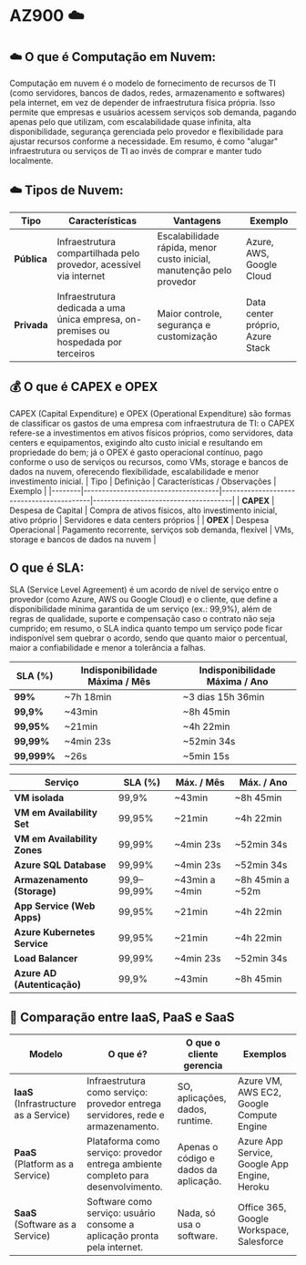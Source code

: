 
#  AZ900 ☁️

## ☁️ O que é Computação em Nuvem: 

Computação em nuvem é o modelo de fornecimento de recursos de TI (como servidores, bancos de dados, redes, armazenamento e softwares) pela internet, em vez de depender de infraestrutura física própria. Isso permite que empresas e usuários acessem serviços sob demanda, pagando apenas pelo que utilizam, com escalabilidade quase infinita, alta disponibilidade, segurança gerenciada pelo provedor e flexibilidade para ajustar recursos conforme a necessidade. Em resumo, é como "alugar" infraestrutura ou serviços de TI ao invés de comprar e manter tudo localmente.

## ☁️ Tipos de Nuvem:

| Tipo            | Características                        | Vantagens                         | Exemplo                               |
|-----------------|----------------------------------------|-----------------------------------|--------------------------------------|
| **Pública**     | Infraestrutura compartilhada pelo provedor, acessível via internet | Escalabilidade rápida, menor custo inicial, manutenção pelo provedor | Azure, AWS, Google Cloud            |
| **Privada**     | Infraestrutura dedicada a uma única empresa, on-premises ou hospedada por terceiros | Maior controle, segurança e customização | Data center próprio, Azure Stack     |

## 💰 O que é CAPEX e OPEX

CAPEX (Capital Expenditure) e OPEX (Operational Expenditure) são formas de classificar os gastos de uma empresa com infraestrutura de TI: o CAPEX refere-se a investimentos em ativos físicos próprios, como servidores, data centers e equipamentos, exigindo alto custo inicial e resultando em propriedade do bem; já o OPEX é gasto operacional contínuo, pago conforme o uso de serviços ou recursos, como VMs, storage e bancos de dados na nuvem, oferecendo flexibilidade, escalabilidade e menor investimento inicial.
| Tipo   | Definição                           | Características / Observações             | Exemplo                               |
|--------|-------------------------------------|------------------------------------------|--------------------------------------|
| **CAPEX** | Despesa de Capital                 | Compra de ativos físicos, alto investimento inicial, ativo próprio | Servidores e data centers próprios   |
| **OPEX**  | Despesa Operacional                | Pagamento recorrente, serviços sob demanda, flexível | VMs, storage e bancos de dados na nuvem |



##  O que é SLA: 

SLA (Service Level Agreement) é um acordo de nível de serviço entre o provedor (como Azure, AWS ou Google Cloud) e o cliente, que define a disponibilidade mínima garantida de um serviço (ex.: 99,9%), além de regras de qualidade, suporte e compensação caso o contrato não seja cumprido; em resumo, o SLA indica quanto tempo um serviço pode ficar indisponível sem quebrar o acordo, sendo que quanto maior o percentual, maior a confiabilidade e menor a tolerância a falhas.

| SLA (%)   | Indisponibilidade Máxima / Mês | Indisponibilidade Máxima / Ano |
|-----------|--------------------------------|--------------------------------|
| **99%**   | ~7h 18min                      | ~3 dias 15h 36min              |
| **99,9%** | ~43min                        | ~8h 45min                      |
| **99,95%**| ~21min                        | ~4h 22min                      |
| **99,99%**| ~4min 23s                     | ~52min 34s                     |
| **99,999%**| ~26s                         | ~5min 15s                      |


| Serviço                         | SLA (%)   | Máx. / Mês        | Máx. / Ano       |
|---------------------------------|-----------|-------------------|------------------|
| **VM isolada**                  | 99,9%     | ~43min            | ~8h 45min        |
| **VM em Availability Set**      | 99,95%    | ~21min            | ~4h 22min        |
| **VM em Availability Zones**    | 99,99%    | ~4min 23s         | ~52min 34s       |
| **Azure SQL Database**          | 99,99%    | ~4min 23s         | ~52min 34s       |
| **Armazenamento (Storage)**     | 99,9–99,99%| ~43min a ~4min   | ~8h 45min a ~52m |
| **App Service (Web Apps)**      | 99,95%    | ~21min            | ~4h 22min        |
| **Azure Kubernetes Service**    | 99,95%    | ~21min            | ~4h 22min        |
| **Load Balancer**               | 99,99%    | ~4min 23s         | ~52min 34s       |
| **Azure AD (Autenticação)**     | 99,9%     | ~43min            | ~8h 45min        |


## 🔹 Comparação entre IaaS, PaaS e SaaS

| Modelo | O que é? | O que o cliente gerencia | Exemplos |
|--------|----------|---------------------------|----------|
| **IaaS** (Infrastructure as a Service) | Infraestrutura como serviço: provedor entrega servidores, rede e armazenamento. | SO, aplicações, dados, runtime. | Azure VM, AWS EC2, Google Compute Engine |
| **PaaS** (Platform as a Service) | Plataforma como serviço: provedor entrega ambiente completo para desenvolvimento. | Apenas o código e dados da aplicação. | Azure App Service, Google App Engine, Heroku |
| **SaaS** (Software as a Service) | Software como serviço: usuário consome a aplicação pronta pela internet. | Nada, só usa o software. | Office 365, Google Workspace, Salesforce |
